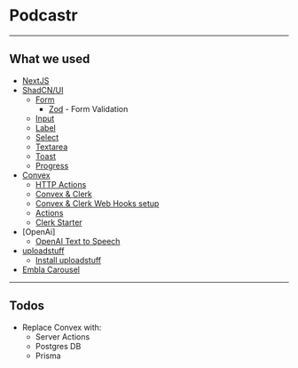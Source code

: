 # Podcastr


---

## What we used
- [NextJS](https://nextjs.org/)
- [ShadCN/UI](https://ui.shadcn.com/)
  - [Form](https://ui.shadcn.com/docs/components/form) 
    - [Zod](https://zod.dev/) - Form Validation
  - [Input](https://ui.shadcn.com/docs/components/input)
  - [Label](https://ui.shadcn.com/docs/components/label)
  - [Select](https://ui.shadcn.com/docs/components/select)
  - [Textarea](https://ui.shadcn.com/docs/components/textarea)
  - [Toast](https://ui.shadcn.com/docs/components/toast)
  - [Progress](https://ui.shadcn.com/docs/components/progress)
- [Convex](https://docs.convex.dev/quickstart/nextjs)
  - [HTTP Actions](https://docs.convex.dev/functions/http-actions)
  - [Convex & Clerk](https://docs.convex.dev/auth/clerk)
  - [Convex & Clerk Web Hooks setup](https://github.com/thomasballinger/convex-clerk-users-table)
  - [Actions](https://docs.convex.dev/functions/actions)
  - [Clerk Starter](https://www.convex.dev/templates/clerk)
- [OpenAi]
  - [OpenAI Text to Speech](https://platform.openai.com/docs/guides/text-to-speech)
- [uploadstuff](https://uploadstuff.dev/)
  - [Install uploadstuff](https://uploadstuff.dev/getting-started)
- [Embla Carousel](https://www.embla-carousel.com/)

---
## Todos

- Replace Convex with: 
  - Server Actions
  - Postgres DB
  - Prisma 